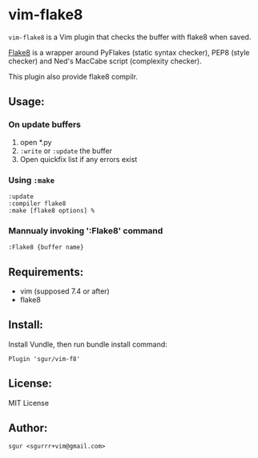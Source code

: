 vim-flake8
===============

`vim-flake8` is a Vim plugin that checks the buffer with flake8 when saved.

[Flake8](http://pypi.python.org/pypi/flake8/) is a wrapper around PyFlakes
(static syntax checker), PEP8 (style checker) and Ned's MacCabe script
(complexity checker).

This plugin also provide flake8 compilr.

Usage:
------

### On update buffers

1. open \*.py
2. `:write` or `:update` the buffer
3. Open quickfix list if any errors exist

### Using `:make`

~~~vim
:update
:compiler flake8
:make [flake8 options] %
~~~

### Mannualy invoking ':Flake8' command


~~~vim
:Flake8 {buffer name}
~~~

Requirements:
-------------

- vim (supposed 7.4 or after)
- flake8

Install:
--------

Install Vundle, then run bundle install command:

~~~vim
Plugin 'sgur/vim-f8'
~~~

License:
--------

MIT License

Author:
-------

`sgur <sgurrr+vim@gmail.com>`
